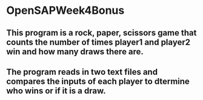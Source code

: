 # OpenSAPWeek4Bonus
## This program is a rock, paper, scissors game that counts the number of times player1 and player2 win and how many draws there are. 
## The program reads in two text files and compares the inputs of each player to dtermine who wins or if it is a draw.